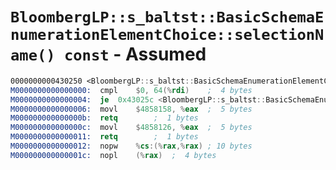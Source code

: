 # `BloombergLP::s_baltst::BasicSchemaEnumerationElementChoice::selectionName() const` - Assumed

```nasm
0000000000430250 <BloombergLP::s_baltst::BasicSchemaEnumerationElementChoice::selectionName() const>:
M0000000000000000:	cmpl	$0, 64(%rdi)	;  4 bytes
M0000000000000004:	je	0x43025c <BloombergLP::s_baltst::BasicSchemaEnumerationElementChoice::selectionName() const+0xc>	;  2 bytes
M0000000000000006:	movl	$4858158, %eax	;  5 bytes
M000000000000000b:	retq		;  1 bytes
M000000000000000c:	movl	$4858126, %eax	;  5 bytes
M0000000000000011:	retq		;  1 bytes
M0000000000000012:	nopw	%cs:(%rax,%rax)	; 10 bytes
M000000000000001c:	nopl	(%rax)	;  4 bytes
```
